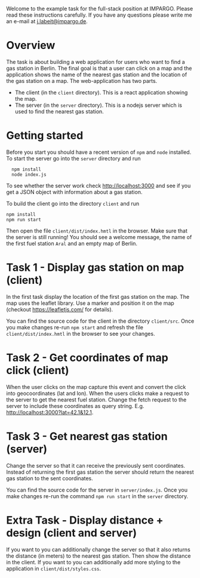 Welcome to the example task for the full-stack position at IMPARGO. Please read these instructions
carefully. If you have any questions please write me an e-mail at
j.labeit@impargo.de.

# Overview
The task is about building a web application for users who want to find a gas
station in Berlin. The final goal is that a user can click on a map and the
application shows the name of the nearest gas station and the location of the
gas station on a map. The web-application has two parts.
 - The client (in the `client` directory). This is a react application showing the map.
 - The server (in the `server` directory). This is a nodejs server which is used to find the
   nearest gas station.

# Getting started
Before you start you should have a recent version of `npm` and `node`
installed.
To start the server go into the `server` directory and run
```
  npm install
  node index.js
```
To see whether the server work check <http://localhost:3000> and see if you get a JSON object
with information about a gas station.

To build the client go into the directory `client` and run
```
npm install
npm run start
```
Then open the file `client/dist/index.hmtl` in the browser. Make sure that the
server is still running! You should see a welcome message, the name of the
first fuel station `Aral` and an empty map of Berlin.

# Task 1 - Display gas station on map (client)
In the first task display the location of the first gas station on the map. The
map uses the leaflet library.  Use a marker and position it on the map
(checkout https://leafletjs.com/ for details).

You can find the source code for the client in the directory `client/src`. Once
you make changes re-run `npm start` and refresh the file
`client/dist/index.hmtl` in the browser to see your changes.

# Task 2 - Get coordinates of map click (client)
When the user clicks on the map capture this event and convert the click into
geocoordinates (lat and lon). When the users clicks make a request to the
server to get the nearest fuel station. Change the fetch request to the server
to include these coordinates as query string. E.g.
<http://localhost:3000?lat=42.1&12.1>.

# Task 3 - Get nearest gas station (server)
Change the server so that it can receive the previously sent coordinates.
Instead of returning the first gas station the server should return the nearest
gas station to the sent coordinates.

You can find the source code for the server in `server/index.js`. Once you make
changes re-run the command `npm run start` in the `server` directory.

# Extra Task - Display distance + design (client and server)
If you want to you can additionally change the server so that it also returns
the distance (in meters) to the nearest gas station. Then show the distance in
the client. If you want to you can additionally add more styling to the
application in `client/dist/styles.css`.
